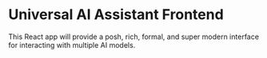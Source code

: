 # Universal AI Assistant Frontend

This React app will provide a posh, rich, formal, and super modern interface for interacting with multiple AI models.
